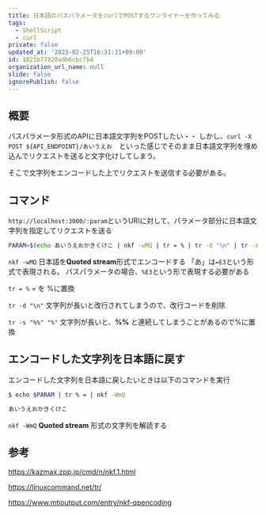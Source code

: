```yaml
---
title: 日本語のパスパラメータをcurlでPOSTするワンライナーを作ってみる
tags:
  - ShellScript
  - curl
private: false
updated_at: '2023-02-25T16:31:31+09:00'
id: 1821b77920adb6cbcfb4
organization_url_name: null
slide: false
ignorePublish: false
---
```

## 概要
パスパラメータ形式のAPIに日本語文字列をPOSTしたい・・
しかし、`curl -X POST ${API_ENDPOINT}/あいうえお`　といった感じでそのまま日本語文字列を埋め込んでリクエストを送ると文字化けしてしまう。

そこで文字列をエンコードした上でリクエストを送信する必要がある。

## コマンド
`http://localhost:3000/:param`というURIに対して、パラメータ部分に日本語文字列を指定してリクエストを送る

```bash
PARAM=$(echo あいうえおかきくけこ | nkf -wMQ | tr = % | tr -d "\n" | tr -s "%%" "%") && curl -X POST http://localhost:3000/$PARAM
```

`nkf -wMQ`
日本語を**Quoted stream**形式でエンコードする
「あ」は`=E3`という形式で表現される。
パスパラメータの場合、`%E3`という形で表現する必要がある

`tr = %`
= を %に置換

`tr -d "\n"`
文字列が長いと改行されてしまうので、改行コードを削除

`tr -s "%%" "%"`
文字列が長いと、**%%** と連続してしまうことがあるので%に置換


## エンコードした文字列を日本語に戻す

エンコードした文字列を日本語に戻したいときは以下のコマンドを実行
```bash
$ echo $PARAM | tr % = | nkf -WmQ

あいうえおかきくけこ
```

`nkf -WmQ`
**Quoted stream** 形式の文字列を解読する

## 参考
https://kazmax.zpp.jp/cmd/n/nkf.1.html

https://linuxcommand.net/tr/

https://www.mtioutput.com/entry/nkf-qpencoding

